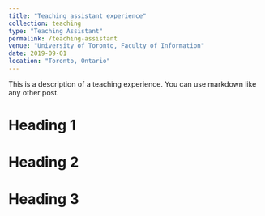 ```yaml
---
title: "Teaching assistant experience"
collection: teaching
type: "Teaching Assistant"
permalink: /teaching-assistant
venue: "University of Toronto, Faculty of Information"
date: 2019-09-01
location: "Toronto, Ontario"
---
```


This is a description of a teaching experience. You can use markdown like any other post.

Heading 1
======

Heading 2
======

Heading 3
======
